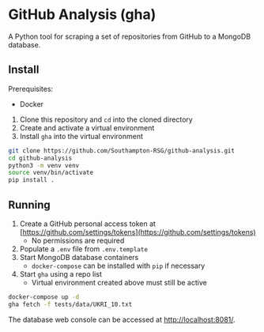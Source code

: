 
# GitHub Analysis (gha)

A Python tool for scraping a set of repositories from GitHub to a MongoDB database.

## Install

Prerequisites:

- Docker

1. Clone this repository and `cd` into the cloned directory
2. Create and activate a virtual environment
3. Install `gha` into the virtual environment

```bash
git clone https://github.com/Southampton-RSG/github-analysis.git
cd github-analysis
python3 -m venv venv
source venv/bin/activate
pip install .
```

## Running

1. Create a GitHub personal access token at [https://github.com/settings/tokens](https://github.com/settings/tokens)
    - No permissions are required
2. Populate a `.env` file from `.env.template`
3. Start MongoDB database containers
    - `docker-compose` can be installed with `pip` if necessary
4. Start `gha` using a repo list
    - Virtual environment created above must still be active

```bash
docker-compose up -d
gha fetch -f tests/data/UKRI_10.txt
```

The database web console can be accessed at [http://localhost:8081/](http://localhost:8081/).
